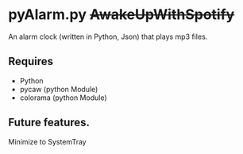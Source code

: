 # pyAlarm.py ~~AwakeUpWithSpotify~~
An alarm clock (written in Python, Json) that plays mp3 files.

## Requires
* Python  
* pycaw (python Module)  
* colorama (python Module)



## Future features.
Minimize to SystemTray